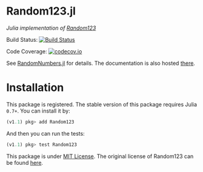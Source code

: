 # Random123.jl
*Julia implementation of [Random123](https://www.deshawresearch.com/resources_random123.html)*

Build Status:
[![Build Status](https://github.com/JuliaRandom/Random123.jl/workflows/CI%20Build/badge.svg?branch=master)](https://github.com/JuliaRandom/Random123.jl/actions)

Code Coverage:
[![codecov.io](https://codecov.io/github/JuliaRandom/Random123.jl/coverage.svg?branch=master)](https://codecov.io/github/JuliaRandom/Random123.jl?branch=master)

See [RandomNumbers.jl](https://github.com/JuliaRandom/RandomNumbers.jl) for details. The documentation is also
hosted [there](http://juliarandom.github.io/RandomNumbers.jl/stable/man/random123/).

# Installation

This package is registered. The stable version of this package requires Julia `0.7+`. You can install it by:
```julia
(v1.1) pkg> add Random123
```
And then you can run the tests:
```julia
(v1.1) pkg> test Random123
```

This package is under [MIT License](./LICENSE.md). The original license of Random123 can be found
[here](./ORIGINAL_LICENSE).
